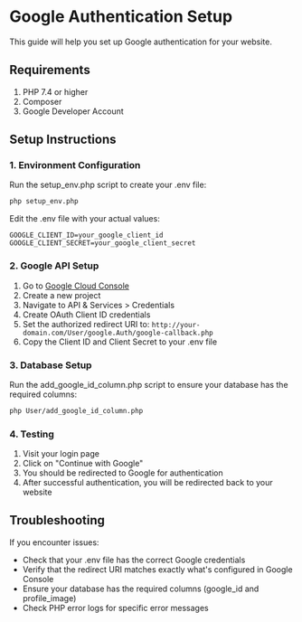 # Google Authentication Setup

This guide will help you set up Google authentication for your website.

## Requirements

1. PHP 7.4 or higher
2. Composer
3. Google Developer Account

## Setup Instructions

### 1. Environment Configuration

Run the setup_env.php script to create your .env file:

```bash
php setup_env.php
```

Edit the .env file with your actual values:

```
GOOGLE_CLIENT_ID=your_google_client_id
GOOGLE_CLIENT_SECRET=your_google_client_secret
```

### 2. Google API Setup

1. Go to [Google Cloud Console](https://console.cloud.google.com/)
2. Create a new project
3. Navigate to API & Services > Credentials
4. Create OAuth Client ID credentials
5. Set the authorized redirect URI to: `http://your-domain.com/User/google.Auth/google-callback.php`
6. Copy the Client ID and Client Secret to your .env file

### 3. Database Setup

Run the add_google_id_column.php script to ensure your database has the required columns:

```bash
php User/add_google_id_column.php
```

### 4. Testing

1. Visit your login page
2. Click on "Continue with Google"
3. You should be redirected to Google for authentication
4. After successful authentication, you will be redirected back to your website

## Troubleshooting

If you encounter issues:

- Check that your .env file has the correct Google credentials
- Verify that the redirect URI matches exactly what's configured in Google Console
- Ensure your database has the required columns (google_id and profile_image)
- Check PHP error logs for specific error messages 